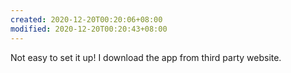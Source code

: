 ```yaml
---
created: 2020-12-20T00:20:06+08:00
modified: 2020-12-20T00:20:43+08:00
---
```


Not easy to set it up!
I download the app from third party website.